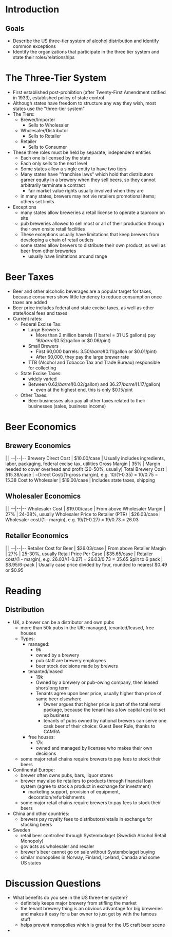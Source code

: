# Introduction
## Goals
- Describe the US three-tier system of alcohol distribution and identify common exceptions
- Identify the organizations that participate in the three tier system and state their roles/relationships

# The Three-Tier System
* First established post-prohibtion (after Twenty-First Amendment ratified in 1933), established policy of state control
* Although states have freedom to structure any way they wish, most states use the "three-tier system"
* The Tiers:
	* Brewer/Importer
		* Sells to Wholesaler
	* Wholesaler/Distributor
		* Sells to Retailer
	* Retailer
		* Sells to Consumer
* These three roles must be held by separate, independent entities
	* Each one is licensed by the state
	* Each only sells to the next level
	* Some states allow a single entity to have two tiers
	* Many states have "franchise laws" which hold that distributors garner equity in a brewery when they sell beers, so they cannot arbitrarily terminate a contract
		* fair market value rights usually involved when they are
	* in many states, brewers may not vie retailers promotional items; others set limits
* Exceptions
	* many states allow breweries a retail license to operate a taproom on site
	* pub breweries allowed to sell most or all of their production through their own onsite retail facilities
	* These exceptions usually have limitations that keep brewers from developing a chain of retail outlets
	* some states allow brewers to distribute their own product, as well as beer from other breweries
		* usually have limitations around range

# Beer Taxes
- Beer and other alcoholic beverages are a popular target for taxes, because consumers show little tendency to reduce consumption once taxes are added
- Beer price includes federal and state excise taxes, as well as other state/local fees and taxes
- Current rates:
	- Federal Excise Tax:
		- Large Brewers:
			- More than 2 million barrels (1 barrel = 31 US gallons) pay $16/barrel ($0.52/gallon or $0.06/pint)
		- Small Brewers
			- First 60,000 barrels: $3.50/barrel ($0.11/gallon or $0.01/pint)
			- After 60,000, they pay the large brewer rate
		- TTB (Alcohol and Tobacco Tax and Trade Bureau) responsible for collecting
	- State Excise Taxes:
		- widely varied
		- Between $0.62/barrel ($0.02/gallon) and $36.27/barrel ($1.17/gallon)
			- even at the highest end, this is only $0.15/pint
	- Other Taxes:
		- Beer businesses also pay all other taxes related to their businesses (sales, business income)

# Beer Economics

## Brewery Economics

 | | 
--|--|--
Brewery Direct Cost | $10.00/case | Usually includes ingredients, labor, packaging, federal excise tax, utilities
Gross Margin | 35% | Margin needed to cover overhead and profit (20-50%, usually)
Total Brewery Cost | $15.38/case | =Direct Cost/(1-gross margin), e.g. 10/(1-0.35) = 10/0.75 = 15.38
Cost to Wholesaler | $19.00/case | Includes state taxes, shipping

## Wholesaler Economics

 | | 
--|--|--
Wholesaler Cost | $19.00/case | From above
Wholesaler Margin | 27% | 24-38%, usually
Wholesaler Price to Retailer (PTR) | $26.03/case | Wholesaler cost/(1 - margin), e.g. 19/(1-0.27) = 19/0.73 = 26.03

## Retailer Economics
 | | 
 --|--|--
 Retailer Cost for Beer | $26.03/case | From above
 Retailer Margin | 27% | 25-30%, usually
 Retail Price Per Case | $35.65/case | Retailer cost/(1 - margin), e.g. 26.03/(1-0.27) = 26.03/0.73 = 35.65
 Split to 6 pack | $8.95/6-pack | Usually case price divided by four, rounded to nearest $0.49 or $0.95

# Reading

## Distribution

* UK, a brewer can be a distributor and own pubs
	* more than 50k pubs in the UK: managed, tenanted/leased, free houses
	* Types:
		* managed:
			* 9k
			* owned by a brewery
			* pub staff are brewery employees
			* beer stock decisions made by brewers
		* tenanted/leased
			* 19k
			* Owned by a brewery or pub-owing company, then leased short/long term
			* Tenants agree upon beer price, usually higher than price of same beer elsewhere
				* Owner argues that higher price is part of the total rental package, because the tenant has a low capital cost to set up business
				* tenants of pubs owned by national brewers can serve one cask beer of their choice: Guest Beer Rule, thanks to CAMRA
		* free houses:
			* 17k
			* owned and managed by licensee who makes their own decisions
	* some major retail chains require brewers to pay fees to stock their beers
* Continental Europe:
	* brewer often owns pubs, bars, liquor stores
	* brewer may also tie retailers to products through financial loan system (agree to stock a product in exchange for investment)
		* marketing support, provision of equipment, decoration/refurbishments
	* some major retail chains require brewers to pay fees to stock their beers
* China and other countries:
	* brewers pay royalty fees to distributors/retails in exchange for stocking beers
* Sweden
	* retail beer controlled through Systembolaget (Swedish Alcohol Retail Monopoly)
	* gov acts as wholesaler and resaler
	* brewer's beer cannot go on sale without Systembolaget buying
	* similar monopolies in Norway, Finland, Iceland, Canada and some US states

# Discussion Questions
* What benefits do you see in the US three-tier system?
	* definitely keeps major brewery from stifling the market
	* the tenant brewery thing is an obvious advantage for big breweries and makes it easy for a bar owner to just get by with the famous stuff
	* helps prevent monopolies which is great for the US craft beer scene
* 